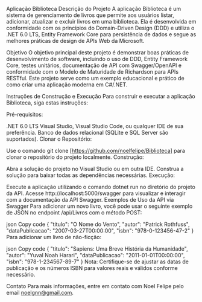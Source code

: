 Aplicação Biblioteca
Descrição do Projeto
A aplicação Biblioteca é um sistema de gerenciamento de livros que permite aos usuários listar, adicionar, atualizar e excluir livros em uma biblioteca. Ela é desenvolvida em conformidade com os princípios do Domain-Driven Design (DDD) e utiliza o .NET 6.0 LTS, Entity Framework Core para persistência de dados e segue as melhores práticas de design de APIs Web da Microsoft.

Objetivo
O objetivo principal deste projeto é demonstrar boas práticas de desenvolvimento de software, incluindo o uso de DDD, Entity Framework Core, testes unitários, documentação de API com Swagger/OpenAPI e conformidade com o Modelo de Maturidade de Richardson para APIs RESTful. Este projeto serve como um exemplo educacional e prático de como criar uma aplicação moderna em C#/.NET.

Instruções de Construção e Execução
Para construir e executar a aplicação Biblioteca, siga estas instruções:

Pré-requisitos:

.NET 6.0 LTS
Visual Studio, Visual Studio Code, ou qualquer IDE de sua preferência.
Banco de dados relacional (SQLite e SQL Server são suportados).
Clonar o Repositório:

Use o comando git clone [https://github.com/noelfelipe/Biblioteca] para clonar o repositório do projeto localmente.
Construção:

Abra a solução do projeto no Visual Studio ou em outra IDE.
Construa a solução para baixar todas as dependências necessárias.
Execução:

Execute a aplicação utilizando o comando dotnet run no diretório do projeto da API.
Acesse http://localhost:5000/swagger para visualizar e interagir com a documentação da API Swagger.
Exemplos de Uso da API via Swagger
Para adicionar um novo livro, você pode usar o seguinte exemplo de JSON no endpoint /api/Livros com o método POST:

json
Copy code
{
  "titulo": "O Nome do Vento",
  "autor": "Patrick Rothfuss",
  "dataPublicacao": "2007-03-27T00:00:00",
  "isbn": "978-0-123456-47-2"
}
Para adicionar um livro de não-ficção:

json
Copy code
{
  "titulo": "Sapiens: Uma Breve História da Humanidade",
  "autor": "Yuval Noah Harari",
  "dataPublicacao": "2011-01-01T00:00:00",
  "isbn": "978-1-234567-89-7"
}
Nota: Certifique-se de ajustar as datas de publicação e os números ISBN para valores reais e válidos conforme necessário.

Contato
Para mais informações, entre em contato com Noel Felipe pelo email noelgnn@gmail.com.

